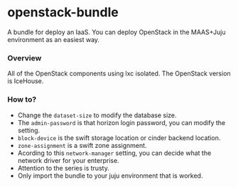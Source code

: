openstack-bundle
================

A bundle for deploy an IaaS. You can deploy OpenStack in the MAAS+Juju environment as an easiest way.

### Overview
All of the OpenStack components using lxc isolated. The OpenStack version is IceHouse.

### How to?
* Change the `dataset-size` to modify the database size.
* The `admin-password` is that horizon login password, you can modify the setting.
* `block-device` is the swift storage location or cinder backend location.
* `zone-assignment` is a swift zone assignment.
* Acording to this `network-manager` setting, you can decide what the network driver for your enterprise.
* Attention to the series is trusty.
* Only import the bundle to your juju environment that is worked.